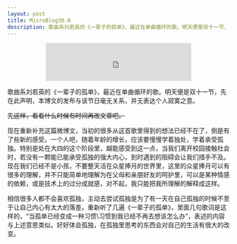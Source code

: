 ```yaml
---
layout: post
title: MicroBlog30.0
description: 歌曲系刘若英的《一辈子的孤单》，最近在单曲循环的歌。明天便是双十一节，先在此声明，本博文的发布与该节日毫无关系，并无表达个人寂寞之意。
---
```


<center><iframe frameborder="no" border="0" marginwidth="0" marginheight="0" width="330" height="86" src="http://music.163.com/outchain/player?type=2&id=254183&auto=0&height=66"></iframe></center>

歌曲系刘若英的《一辈子的孤单》，最近在单曲循环的歌。明天便是双十一节，先在此声明，本博文的发布与该节日毫无关系，并无表达个人寂寞之意。

<del datetime="2013-11-18T10:24:53+00:00">先这样，看看什么时候有时间再改文章吧。</del>

现在重新补充这篇微博文，当初的很多从这首歌里得到的想法已经不在了，倒是有了些新的感受。一个人吧，随着年龄的增长，应该要慢慢学着独处，学着承受孤独。特别是处在大四的这个阶段里，越能感受到这一点，当我们离开校园接触社会时，若没有一颗能已能承受孤独的强大内心，到时遇到的阻碍会让我们措手不及。现在我们已经不是小孩，不要整天活在众星捧月的世界里，这里的众星捧月可以有很多的理解，并不只能简单地理解为在父母和亲朋好友的呵护里，可以是某种情感的依赖，或是技术上的过分成就感，对不起，我只能把我所理解的解释成这样。

相信很多人都不会喜欢孤独，主动去尝试孤独是为了有一天在自己孤独的时候不至于让自己内心有太大的落差。重新听了几遍《一辈子的孤单》，里面几句歌词是这样的，“当孤单已经变成一种习惯\习惯到我已经不再去想该怎么办”，表述的内容与上述意思类似。好好体会孤独，在孤独里思考的东西会对自己的生活有很大的改变。
